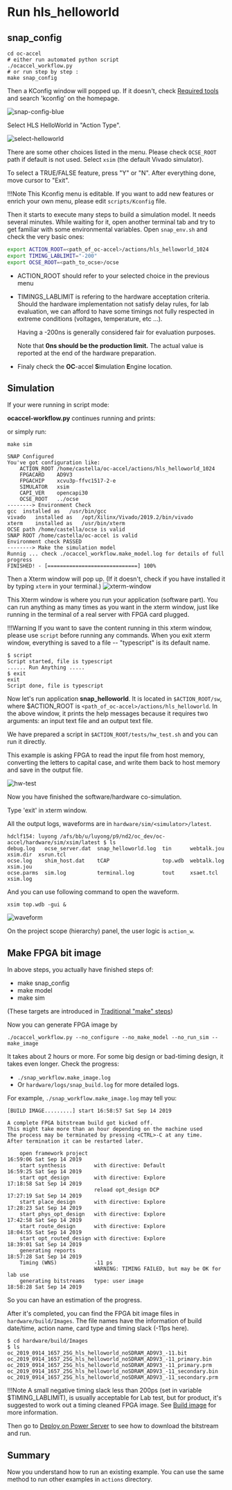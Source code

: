 # Run hls_helloworld

## snap_config
```
cd oc-accel
# either run automated python script
./ocaccel_workflow.py
# or run step by step :
make snap_config
```
Then a KConfig window will popped up. If it doesn't, check [Required tools] and search 'kconfig' on the homepage.

[Required tools]: ../../#required-tools-for-development


![snap-config-blue](./pictures/2-kconfig_main_menu.png)

Select HLS HelloWorld in "Action Type".

![select-helloworld](./pictures/2-kconfig_hello_1024_menu.png)

There are some other choices listed in the menu. Please check `OCSE_ROOT` path if default is not used. Select `xsim` (the default Vivado simulator).

To select a TRUE/FALSE feature, press "Y" or "N". After everything done, move cursor to "Exit".

!!!Note
    This Kconfig menu is editable. If you want to add new features or enrich your own menu, please edit `scripts/Kconfig` file.


Then it starts to execute many steps to build a simulation model. It needs several minutes. While waiting for it, open another terminal tab and try to get familiar with some environmental variables. Open `snap_env.sh` and check the very basic ones:
``` bash
export ACTION_ROOT=<path_of_oc-accel>/actions/hls_helloworld_1024
export TIMING_LABLIMIT="-200"
export OCSE_ROOT=<path_to_ocse>/ocse
```

- ACTION_ROOT should refer to your selected choice in the previous menu

- TIMINGS_LABLIMIT is refering to the hardware acceptation criteria. Should the hardware implementation not satisfy delay rules, for lab evaluation, we can afford to have some timings not fully respected in extreme conditions (voltages, temperature, etc ...).

  Having a -200ns is generally considered fair for evaluation purposes.

  Note that **0ns should be the production limit.** The actual value is reported at the end of the hardware preparation.

- Finaly check the **OC**-accel **S**imulation **E**ngine location.

## Simulation

If your were running in script mode:

**ocaccel-workflow.py** continues running and prints:

or simply run:

`make sim`



```
SNAP Configured
You've got configuration like:
	ACTION_ROOT	/home/castella/oc-accel/actions/hls_helloworld_1024
	FPGACARD	AD9V3
	FPGACHIP	xcvu3p-ffvc1517-2-e
	SIMULATOR	xsim
	CAPI_VER	opencapi30
	OCSE_ROOT	../ocse
--------> Environment Check
gcc	 installed as	/usr/bin/gcc
vivado	 installed as	/opt/Xilinx/Vivado/2019.2/bin/vivado
xterm	 installed as	/usr/bin/xterm
OCSE path /home/castella/ocse is valid
SNAP ROOT /home/castella/oc-accel is valid
Environment check PASSED
--------> Make the simulation model
Runnig ... check ./ocaccel_workflow.make_model.log for details of full progress
FINISHED! - [=============================] 100%
```
Then a Xterm window will pop up. (If it doesn't, check if you have installed it by typing `xterm` in your terminal.)
![xterm-window](./pictures/2-xterm-window.png)

This Xterm window is where you run your application (software part). You can run anything as many times as you want in the xterm window, just like running in the terminal of a real server with FPGA card plugged.

!!!Warning
    If you want to save the content running in this xterm window, please use `script` before running any commands. When you exit xterm window, everything is saved to a file -- "typescript" is its default name.

```
$ script
Script started, file is typescript
...... Run Anything .....
$ exit
exit
Script done, file is typescript
```

Now let's run application **snap_helloworld**. It is located in `$ACTION_ROOT/sw`, where $ACTION_ROOT is `<path_of_oc-accel>/actions/hls_helloworld`. In the above window, it prints the help messages because it requires two arguments: an input text file and an output text file.

We have prepared a script in `$ACTION_ROOT/tests/hw_test.sh` and you can run it directly.

This example is asking FPGA to read the input file from host memory, converting the letters to capital case, and write them back to host memory and save in the output file.

![hw-test](./pictures/2-hw-test.png)

Now you have finished the software/hardware co-simulation.

Type 'exit' in xterm window.

All the output logs, waveforms are in `hardware/sim/<simulator>/latest`.
```
hdclf154: luyong /afs/bb/u/luyong/p9/nd2/oc_dev/oc-accel/hardware/sim/xsim/latest $ ls
debug.log   ocse_server.dat  snap_helloworld.log  tin      webtalk.jou  xsim.dir  xsrun.tcl
ocse.log    shim_host.dat    tCAP                 top.wdb  webtalk.log  xsim.jou
ocse.parms  sim.log          terminal.log         tout     xsaet.tcl    xsim.log

```

And you can use following command to open the waveform.
```
xsim top.wdb -gui &
```
![waveform](./pictures/2-waveform.png)

On the project scope (hierarchy) panel, the user logic is `action_w`.

## Make FPGA bit image

In above steps, you actually have finished steps of:

* make snap_config
* make model
* make sim

(These targets are introduced in [Traditional "make" steps])

[Traditional "make" steps]: ../1-prepare-env/#option2-traditional-make-steps

Now you can generate FPGA image by
```
./ocaccel_workflow.py --no_configure --no_make_model --no_run_sim --make_image
```

It takes about 2 hours or more. For some big design or bad-timing design, it takes even longer. Check the progress:

* `./snap_workflow.make_image.log`
* Or `hardware/logs/snap_build.log` for more detailed logs.

For example, `./snap_workflow.make_image.log` may tell you:

```
[BUILD IMAGE.........] start 16:58:57 Sat Sep 14 2019

A complete FPGA bitstream build got kicked off.
This might take more than an hour depending on the machine used
The process may be terminated by pressing <CTRL>-C at any time.
After termination it can be restarted later.

    open framework project                                      16:59:06 Sat Sep 14 2019
    start synthesis         with directive: Default             16:59:25 Sat Sep 14 2019
    start opt_design        with directive: Explore             17:18:58 Sat Sep 14 2019
                            reload opt_design DCP               17:27:19 Sat Sep 14 2019
    start place_design      with directive: Explore             17:28:23 Sat Sep 14 2019
    start phys_opt_design   with directive: Explore             17:42:58 Sat Sep 14 2019
    start route_design      with directive: Explore             18:04:55 Sat Sep 14 2019
    start opt_routed_design with directive: Explore             18:39:01 Sat Sep 14 2019
    generating reports                                          18:57:28 Sat Sep 14 2019
    Timing (WNS)            -11 ps
                            WARNING: TIMING FAILED, but may be OK for lab use
    generating bitstreams   type: user image                    18:58:28 Sat Sep 14 2019
```
So you can have an estimation of the progress.

After it's completed, you can find the FPGA bit image files in `hardware/build/Images`. The file names have the information of build date/time, action name, card type and timing slack (-11ps here).

```
$ cd hardware/build/Images
$ ls
oc_2019_0914_1657_25G_hls_helloworld_noSDRAM_AD9V3_-11.bit
oc_2019_0914_1657_25G_hls_helloworld_noSDRAM_AD9V3_-11_primary.bin
oc_2019_0914_1657_25G_hls_helloworld_noSDRAM_AD9V3_-11_primary.prm
oc_2019_0914_1657_25G_hls_helloworld_noSDRAM_AD9V3_-11_secondary.bin
oc_2019_0914_1657_25G_hls_helloworld_noSDRAM_AD9V3_-11_secondary.prm

```

!!!Note
    A small negative timing slack less than 200ps (set in variable $TIMING_LABLIMIT), is usually acceptable for Lab test, but for product, it's suggested to work out a timing cleaned FPGA image. See [Build image] for more information.

Then go to [Deploy on Power Server] to see how to download the bitstream and run.

[Build image]: ../7-build-image/
[Deploy on Power Server]: ../8-deploy/

## Summary
Now you understand how to run an existing example. You can use the same method to run other examples in `actions` directory.
